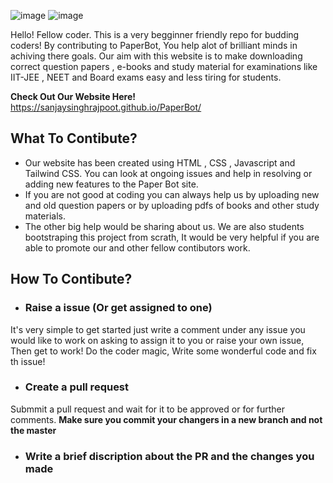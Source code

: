 ![image](https://user-images.githubusercontent.com/72887452/139587348-70248ce3-7958-4cab-a1ab-f9d02f3067e9.png) ![image](https://user-images.githubusercontent.com/72887452/139587364-d4b7199c-2fa2-41e1-a0b8-542a0e6f89a0.png)

Hello! Fellow coder.
This is a very begginner friendly repo for budding coders! By contributing to PaperBot, You help alot of brilliant minds in achiving there goals.
Our aim with this website is to make downloading correct question papers , e-books and study material for examinations like
IIT-JEE , NEET and Board exams easy and less tiring for students.

**Check Out Our Website Here!**
https://sanjaysinghrajpoot.github.io/PaperBot/ 

## What To Contibute?
- Our website has been created using HTML , CSS , Javascript and Tailwind CSS. You can look at ongoing issues and help in resolving or adding new features to the Paper Bot site.
- If you are not good at coding you can always help us by uploading new and old question papers or by uploading pdfs of books and other study materials.
- The other big help would be sharing about us. We are also students bootstraping this project from scrath, It would be very helpful if you are able to promote our and other fellow contibutors work.


## How To Contibute?
- ### Raise a issue (Or get assigned to one)
It's very simple to get started just write a comment under any issue you would like to work on asking to assign it to you or raise your own issue, Then get to work!
Do the coder magic, Write some wonderful code and fix th issue!

- ### Create a pull request
 Submmit a pull request and wait for it to be approved or for further comments. 
**Make sure you commit your changers in a new branch and not the master** 

- ### Write a brief discription about the PR and the changes you made
